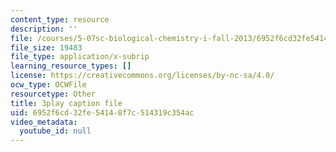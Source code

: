 ```yaml
---
content_type: resource
description: ''
file: /courses/5-07sc-biological-chemistry-i-fall-2013/6952f6cd32fe54148f7c514319c354ac_vL_E7Ik_vBs.vtt
file_size: 19483
file_type: application/x-subrip
learning_resource_types: []
license: https://creativecommons.org/licenses/by-nc-sa/4.0/
ocw_type: OCWFile
resourcetype: Other
title: 3play caption file
uid: 6952f6cd-32fe-5414-8f7c-514319c354ac
video_metadata:
  youtube_id: null
---
```


